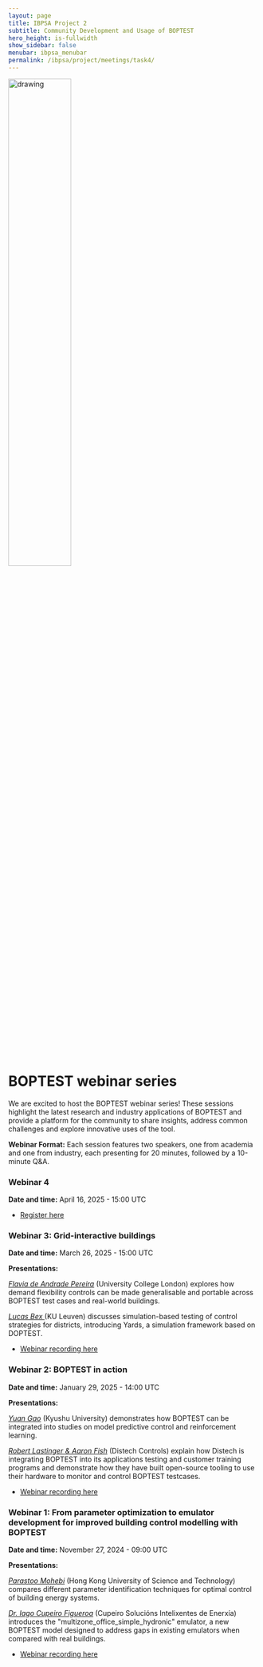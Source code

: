 ```yaml
---
layout: page
title: IBPSA Project 2
subtitle: Community Development and Usage of BOPTEST
hero_height: is-fullwidth
show_sidebar: false
menubar: ibpsa_menubar
permalink: /ibpsa/project/meetings/task4/
---
```


<img src="../../../../images/project2logo.png" alt="drawing" width="50%"/>

# BOPTEST webinar series

We are excited to host the BOPTEST webinar series! These sessions highlight the latest research and industry applications of BOPTEST and provide a platform for the community to share insights, address common challenges and explore innovative uses of the tool.

**Webinar Format:** Each session features two speakers, one from academia and one from industry, each presenting for 20 minutes, followed by a 10-minute Q&A.

### Webinar 4

**Date and time:** April 16, 2025 - 15:00 UTC

- [Register here](https://ucl.zoom.us/webinar/register/WN_Sh9Kys6nQW2QUc0ZzGRVng)


### Webinar 3: Grid-interactive buildings

**Date and time:** March 26, 2025 - 15:00 UTC

**Presentations:**

*<u>Flavia de Andrade Pereira</u>* (University College London) explores how demand flexibility controls can be made generalisable and portable across BOPTEST test cases and real-world buildings.

*<u>Lucas Bex </u>* (KU Leuven) discusses simulation-based testing of control strategies for districts, introducing Yards, a simulation framework based on DOPTEST.

- [Webinar recording here](https://www.youtube.com/watch?v=5gdibxDrtog&ab_channel=IBPSAUniversity)

### Webinar 2: BOPTEST in action

**Date and time:** January 29, 2025 - 14:00 UTC

**Presentations:**

*<u>Yuan Gao</u>* (Kyushu University) demonstrates how BOPTEST can be integrated into studies on model predictive control and reinforcement learning.

*<u>Robert Lastinger & Aaron Fish</u>* (Distech Controls) explain how Distech is integrating BOPTEST into its applications testing and customer training programs and demonstrate how they have built open-source tooling to use their hardware to monitor and control BOPTEST testcases.

- [Webinar recording here](https://www.youtube.com/watch?v=d272xCzsLRo&t=2483s&ab_channel=IBPSAUniversity)


### Webinar 1: From parameter optimization to emulator development for improved building control modelling with BOPTEST

**Date and time:** November 27, 2024 - 09:00 UTC

**Presentations:**

*<u>Parastoo Mohebi</u>* (Hong Kong University of Science and Technology) compares different parameter identification techniques for optimal control of building energy systems.

*<u>Dr. Iago Cupeiro Figueroa</u>* (Cupeiro Solucións Intelixentes de Enerxía) introduces the "multizone_office_simple_hydronic" emulator, a new BOPTEST model designed to address gaps in existing emulators when compared with real buildings.

- [Webinar recording here](https://www.youtube.com/watch?v=3vcC1TpnruQ&t=143s&ab_channel=IBPSAUniversity)

